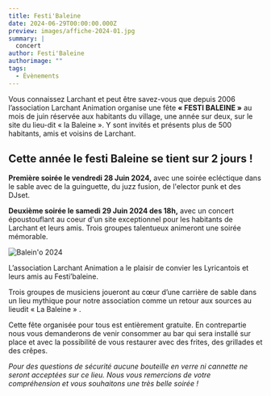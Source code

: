 ```yaml
---
title: Festi'Baleine
date: 2024-06-29T00:00:00.000Z
preview: images/affiche-2024-01.jpg
summary: |
  concert 
author: Festi'Baleine
authorimage: ""
tags:
  - Évènements
---
```

Vous connaissez Larchant et peut être savez-vous que depuis 2006 l’association Larchant Animation organise une fête **« FESTI BALEINE »** au mois de juin réservée aux habitants du village, une année sur deux, sur le site du lieu-dit « la Baleine ». Y sont invités et présents plus de 500 habitants, amis et voisins de Larchant. 


## Cette année le festi Baleine se tient sur 2 jours ! 
**Première soirée le vendredi 28 Juin 2024,** avec une soirée ecléctique dans le sable avec de la guinguette, du juzz fusion, de l'elector punk et des DJset.

**Deuxième soirée le samedi 29 Juin 2024 des 18h,** avec un concert époustouflant au coeur d'un site exceptionnel pour les habitants de Larchant et leurs amis. Trois groupes talentueux animeront une soirée mémorable.

![Balein'o 2024](/images/affiche-2024-01.jpg)

L’association Larchant Animation a le plaisir de convier les Lyricantois et leurs amis au Festi’baleine.

Trois groupes de musiciens joueront au cœur d’une carrière de sable dans un lieu mythique pour notre association comme un retour aux sources au lieudit « La Baleine » . 

Cette fête organisée pour tous est entièrement gratuite. En contrepartie nous vous demanderons de venir consommer au bar qui sera installé sur place et avec la possibilité de vous restaurer avec des frites, des grillades et des crêpes. 

*Pour des questions de sécurité aucune bouteille en verre ni cannette ne seront acceptées sur ce lieu. Nous vous remercions de votre compréhension et vous souhaitons une très belle soirée !*

